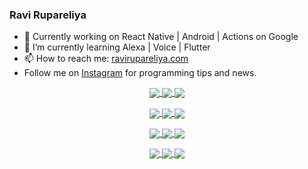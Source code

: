 ### Ravi Rupareliya

- 🔭 Currently working on React Native | Android | Actions on Google
- 🌱 I’m currently learning Alexa | Voice | Flutter
- 📫 How to reach me: [ravirupareliya.com](https://ravirupareliya.com)
- Follow me on [Instagram](https://www.instagram.com/ravi.rupareliya/) for programming tips and news.

<a href="https://www.instagram.com/ravi.rupareliya/" target="_blank">
<!-- insta-feed:START-->
<p align="center">
<img align="center" src=https://scontent-atl3-1.cdninstagram.com/v/t51.2885-15/e35/s150x150/122425343_1572645589603046_1626634953961554534_n.jpg?_nc_ht=scontent-atl3-1.cdninstagram.com&_nc_cat=102&_nc_ohc=7vsyk-S0ERsAX9WOw9y&tp=1&oh=671e8ed6402c8c9da2be41149bacfbfc&oe=605E3F41 />
<img align="center" src=https://scontent-atl3-1.cdninstagram.com/v/t51.2885-15/e35/s150x150/119738360_171946631175661_8308691936849414239_n.jpg?_nc_ht=scontent-atl3-1.cdninstagram.com&_nc_cat=101&_nc_ohc=7IeF55Pf3qgAX99QCtd&tp=1&oh=9eaf14105c8fabad51adccd22fe06331&oe=60612FDD />
<img align="center" src=https://scontent-atl3-1.cdninstagram.com/v/t51.2885-15/e35/s150x150/119471335_3325605627530848_5783608158621298966_n.jpg?_nc_ht=scontent-atl3-1.cdninstagram.com&_nc_cat=104&_nc_ohc=oveer3rbRfMAX9WoBNW&tp=1&oh=2de2001dabf571ffe06928543d61f88a&oe=6061AC81 />
</p>
<p align="center">
<img align="center" src=https://scontent-atl3-1.cdninstagram.com/v/t51.2885-15/e35/s150x150/118735524_155532192843864_2438830621806811548_n.jpg?_nc_ht=scontent-atl3-1.cdninstagram.com&_nc_cat=100&_nc_ohc=qb17vDBgqHMAX9e09NK&tp=1&oh=21bf9a86c8588e7d4966c0e21a818d87&oe=605F78EE />
<img align="center" src=https://scontent-atl3-1.cdninstagram.com/v/t51.2885-15/e35/s150x150/118358282_793232521422249_4194198869826492121_n.jpg?_nc_ht=scontent-atl3-1.cdninstagram.com&_nc_cat=109&_nc_ohc=5V-v9bXBEFcAX-_tJvv&tp=1&oh=ed6ecd57cab831f075a45ff68ab0a9e7&oe=605E49BC />
<img align="center" src=https://scontent-atl3-1.cdninstagram.com/v/t51.2885-15/e35/s150x150/118083536_653646245259286_4437462516989252087_n.jpg?_nc_ht=scontent-atl3-1.cdninstagram.com&_nc_cat=110&_nc_ohc=8ljv_i3KPrgAX8Zh2a4&tp=1&oh=8981efb6458c9a4474b648c8292e4487&oe=605EB95C />
</p>
<p align="center">
<img align="center" src=https://scontent-atl3-1.cdninstagram.com/v/t51.2885-15/e35/s150x150/118175330_604822603490734_6882222491011634628_n.jpg?_nc_ht=scontent-atl3-1.cdninstagram.com&_nc_cat=110&_nc_ohc=zL2ZG9Kjy1UAX_oTqXl&tp=1&oh=629e0aa3da9f903063cf6a9acd9732b6&oe=6060E2F7 />
<img align="center" src=https://scontent-atl3-1.cdninstagram.com/v/t51.2885-15/e35/s150x150/117801930_118850686597100_8281062695853943386_n.jpg?_nc_ht=scontent-atl3-1.cdninstagram.com&_nc_cat=108&_nc_ohc=uRqAAHMHYCMAX_6Znex&tp=1&oh=2c6ef7865ba502e55554a4818e3d407b&oe=606154C0 />
<img align="center" src=https://scontent-atl3-1.cdninstagram.com/v/t51.2885-15/e35/s150x150/117867292_2771207523148452_3241414180657952736_n.jpg?_nc_ht=scontent-atl3-1.cdninstagram.com&_nc_cat=100&_nc_ohc=w8qveVnCgc8AX9cJFTF&tp=1&oh=3b48bdcbdb53e6134aebd82fde37de72&oe=6060ED21 />
</p>
<p align="center">
<img align="center" src=https://scontent-atl3-1.cdninstagram.com/v/t51.2885-15/e35/s150x150/117931678_793632161399712_7562658963115355616_n.jpg?_nc_ht=scontent-atl3-1.cdninstagram.com&_nc_cat=100&_nc_ohc=2fkvOClUn1gAX-Xs0XQ&tp=1&oh=2318f7bb6987ee9d4c89cd45559918e7&oe=605EF837 />
<img align="center" src=https://scontent-atl3-1.cdninstagram.com/v/t51.2885-15/e35/s150x150/117747115_220949032661980_1081920512424702093_n.jpg?_nc_ht=scontent-atl3-1.cdninstagram.com&_nc_cat=104&_nc_ohc=r6yTgAg_2PkAX-5efyR&tp=1&oh=8820678a1e54592bffbcb15601f76695&oe=60606496 />
<img align="center" src=https://scontent-atl3-1.cdninstagram.com/v/t51.2885-15/e35/s150x150/117564950_167171931547080_7523565149947571776_n.jpg?_nc_ht=scontent-atl3-1.cdninstagram.com&_nc_cat=100&_nc_ohc=rL0GfrOunz8AX8N5tLs&tp=1&oh=14078318fc576e9f24a7949c288d627b&oe=605F94DD />
</p>

<!-- insta-feed:END-->
</a>

